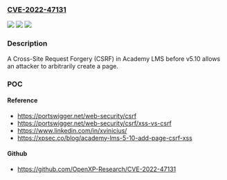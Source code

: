 ### [CVE-2022-47131](https://cve.mitre.org/cgi-bin/cvename.cgi?name=CVE-2022-47131)
![](https://img.shields.io/static/v1?label=Product&message=n%2Fa&color=blue)
![](https://img.shields.io/static/v1?label=Version&message=n%2Fa&color=blue)
![](https://img.shields.io/static/v1?label=Vulnerability&message=n%2Fa&color=brighgreen)

### Description

A Cross-Site Request Forgery (CSRF) in Academy LMS before v5.10 allows an attacker to arbitrarily create a page.

### POC

#### Reference
- https://portswigger.net/web-security/csrf
- https://portswigger.net/web-security/csrf/xss-vs-csrf
- https://www.linkedin.com/in/xvinicius/
- https://xpsec.co/blog/academy-lms-5-10-add-page-csrf-xss

#### Github
- https://github.com/OpenXP-Research/CVE-2022-47131

